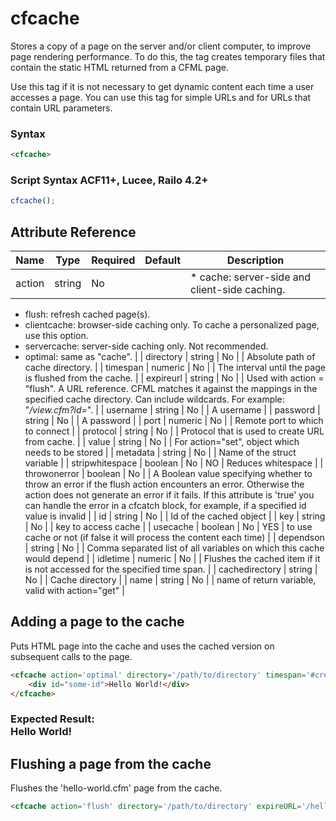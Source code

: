 # cfcache

Stores a copy of a page on the server and/or client computer,
 to improve page rendering performance. To do this, the tag
 creates temporary files that contain the static HTML returned
 from a CFML page.

 Use this tag if it is not necessary to get dynamic content each
 time a user accesses a page.
 You can use this tag for simple URLs and for URLs that contain
 URL parameters.

### Syntax

```html
<cfcache>
```

### Script Syntax ACF11+, Lucee, Railo 4.2+

```javascript
cfcache();
```

## Attribute Reference

| Name | Type | Required | Default | Description |
| --- | --- | --- | --- | --- |
| action | string | No |  | * cache: server-side and client-side caching.
 * flush: refresh cached page(s).
 * clientcache: browser-side caching only. To cache a personalized page, use this option.
 * servercache: server-side caching only. Not recommended.
 * optimal: same as "cache". |
| directory | string | No |  | Absolute path of cache directory. |
| timespan | numeric | No |  | The interval until the page is flushed from the cache. |
| expireurl | string | No |  | Used with action = "flush". A URL reference. CFML
 matches it against the mappings in the specified cache
 directory. Can include wildcards. For example:
 "*/view.cfm?id=*". |
| username | string | No |  | A username |
| password | string | No |  | A password |
| port | numeric | No |  | Remote port to which to connect |
| protocol | string | No |  | Protocol that is used to create URL from cache. |
| value | string | No |  | For action="set", object which needs to be stored |
| metadata | string | No |  | Name of the struct variable |
| stripwhitespace | boolean | No | NO | Reduces whitespace |
| throwonerror | boolean | No |  | A Boolean value specifying whether to throw an error if the
flush action encounters an error. Otherwise the action does not
generate an error if it fails. If this attribute is 'true' you can handle the
error in a cfcatch block, for example, if a specified id value is invalid |
| id | string | No |  | Id of the cached object |
| key | string | No |  | key to access cache |
| usecache | boolean | No | YES | to use cache or not (if false it will process the content each time) |
| dependson | string | No |  | Comma separated list of all variables on which this cache would depend |
| idletime | numeric | No |  | Flushes the cached item if it is not accessed for the specified time span. |
| cachedirectory | string | No |  | Cache directory |
| name | string | No |  | name of return variable, valid with action="get" |

## Adding a page to the cache

Puts HTML page into the cache and uses the cached version on subsequent calls to the page.

```html
<cfcache action='optimal' directory='/path/to/directory' timespan='#createTimeSpan( 1, 0, 0, 0 )#' idletime='#createTimeSpan( 0, 12, 0, 0 )#'>
	<div id="some-id">Hello World!</div>
</cfcache>
```

### Expected Result: <div id="some-id">Hello World!</div>

## Flushing a page from the cache

Flushes the 'hello-world.cfm' page from the cache.

```html
<cfcache action='flush' directory='/path/to/directory' expireURL='/hello-world.cfm'></cfcache>
```

